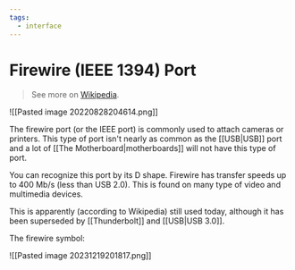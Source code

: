 ```yaml
---
tags:
  - interface
---
```

# Firewire (IEEE 1394) Port

>See more on [Wikipedia](https://en.wikipedia.org/wiki/IEEE_1394).

![[Pasted image 20220828204614.png]]

The firewire port (or the IEEE port) is commonly used to attach cameras or printers. This type of port isn't nearly as common as the [[USB|USB]] port and a lot of [[The Motherboard|motherboards]] will not have this type of port.

You can recognize this port by its D shape. Firewire has transfer speeds up to 400 Mb/s (less than USB 2.0). This is found on many type of video and multimedia devices.

This is apparently (according to Wikipedia) still used today, although it has been superseded by [[Thunderbolt]] and [[USB|USB 3.0]].

The firewire symbol:

![[Pasted image 20231219201817.png]]
